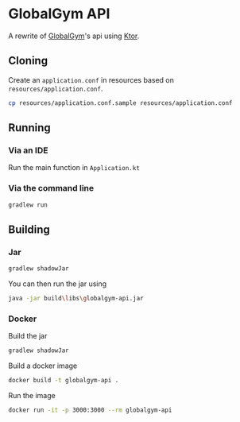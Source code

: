 # GlobalGym API
A rewrite of [GlobalGym](https://github.com/MarkNjunge/GlobalGym-Android)'s api using [Ktor](https://ktor.io).

## Cloning
Create an `application.conf` in resources based on `resources/application.conf`.
```Bash
cp resources/application.conf.sample resources/application.conf
```

## Running
### Via an IDE
Run the main function in `Application.kt`

### Via the command line
```Bash
gradlew run
```

## Building
### Jar
```Bash
gradlew shadowJar
```
You can then run the jar using
```Bash
java -jar build\libs\globalgym-api.jar
```
### Docker
Build the jar
```Bash
gradlew shadowJar
```
Build a docker image
```Bash
docker build -t globalgym-api .
```
Run the image
```Bash
docker run -it -p 3000:3000 --rm globalgym-api
```
